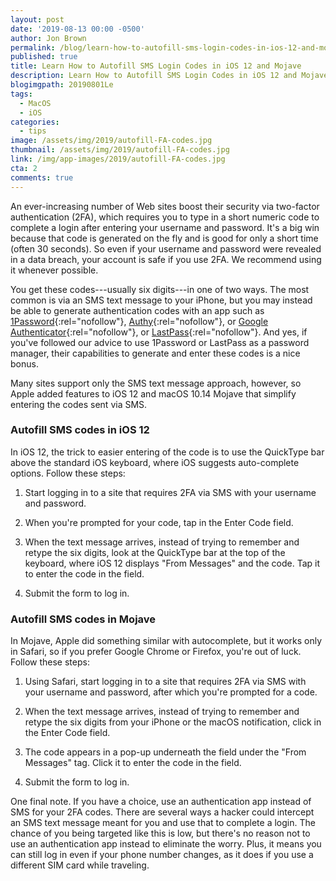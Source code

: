```yaml
---
layout: post
date: '2019-08-13 00:00 -0500'
author: Jon Brown
permalink: /blog/learn-how-to-autofill-sms-login-codes-in-ios-12-and-mojave/
published: true
title: Learn How to Autofill SMS Login Codes in iOS 12 and Mojave
description: Learn How to Autofill SMS Login Codes in iOS 12 and Mojave
blogimgpath: 20190801Le
tags:
  - MacOS
  - iOS
categories:
  - tips
image: /assets/img/2019/autofill-FA-codes.jpg
thumbnail: /assets/img/2019/autofill-FA-codes.jpg
link: /img/app-images/2019/autofill-FA-codes.jpg
cta: 2
comments: true
---
```

An ever-increasing number of Web sites boost their security via
two-factor authentication (2FA), which requires you to type in a short
numeric code to complete a login after entering your username and
password. It's a big win because that code is generated on the fly and
is good for only a short time (often 30 seconds). So even if your
username and password were revealed in a data breach, your account is
safe if you use 2FA. We recommend using it whenever possible.

You get these codes---usually six digits---in one of two ways. The most
common is via an SMS text message to your iPhone, but you may instead be
able to generate authentication codes with an app such as
[1Password](https://1password.com/){:rel="nofollow"},
[Authy](https://authy.com/){:rel="nofollow"}, or [Google
Authenticator](https://itunes.apple.com/us/app/google-authenticator/id388497605?mt=8){:rel="nofollow"},
or [LastPass](https://www.lastpass.com/){:rel="nofollow"}. And yes, if
you've followed our advice to use 1Password or LastPass as a password
manager, their capabilities to generate and enter these codes is a nice
bonus.

Many sites support only the SMS text message approach, however, so Apple
added features to iOS 12 and macOS 10.14 Mojave that simplify entering
the codes sent via SMS.

### Autofill SMS codes in iOS 12

In iOS 12, the trick to easier entering of the code is to use the
QuickType bar above the standard iOS keyboard, where iOS suggests
auto-complete options. Follow these steps:

1.  Start logging in to a site that requires 2FA via SMS with your
    username and password.

2.  When you're prompted for your code, tap in the Enter Code field.

3.  When the text message arrives, instead of trying to remember and
    retype the six digits, look at the QuickType bar at the top of the
    keyboard, where iOS 12 displays "From Messages" and the code. Tap it
    to enter the code in the field.

4.  Submit the form to log in.

### Autofill SMS codes in Mojave

In Mojave, Apple did something similar with autocomplete, but it works
only in Safari, so if you prefer Google Chrome or Firefox, you're out of
luck. Follow these steps:

1.  Using Safari, start logging in to a site that requires 2FA via SMS
    with your username and password, after which you're prompted for a
    code.

2.  When the text message arrives, instead of trying to remember and
    retype the six digits from your iPhone or the macOS notification,
    click in the Enter Code field.

3.  The code appears in a pop-up underneath the field under the "From
    Messages" tag. Click it to enter the code in the field.

4.  Submit the form to log in.

One final note. If you have a choice, use an authentication app instead
of SMS for your 2FA codes. There are several ways a hacker could
intercept an SMS text message meant for you and use that to complete a
login. The chance of you being targeted like this is low, but there's no
reason not to use an authentication app instead to eliminate the worry.
Plus, it means you can still log in even if your phone number changes,
as it does if you use a different SIM card while traveling.
